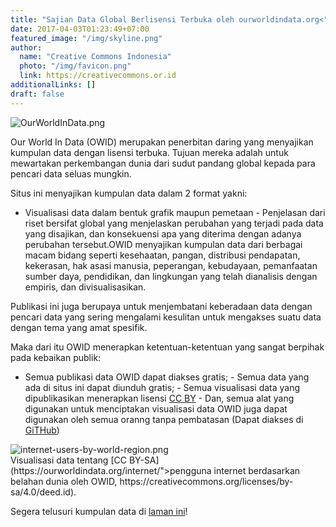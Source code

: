 ```yaml
---
title: "Sajian Data Global Berlisensi Terbuka oleh ourworldindata.org<"
date: 2017-04-03T01:23:49+07:00
featured_image: "/img/skyline.png"
author:
  name: "Creative Commons Indonesia"
  photo: "/img/favicon.png"
  link: https://creativecommons.or.id
additionalLinks: []
draft: false
---
```


<img src="../../uploads/OurWorldInData.png" alt="OurWorldInData.png" class="img-fluid w-sm-50 float-sm-end ms-sm-5 mt-2 mb-4">

Our World In Data (OWID) merupakan penerbitan daring yang menyajikan kumpulan data dengan lisensi terbuka. Tujuan mereka adalah untuk mewartakan perkembangan dunia dari sudut pandang global kepada para pencari data seluas mungkin.

Situs ini menyajikan kumpulan data dalam 2 format yakni:

  - Visualisasi data dalam bentuk grafik maupun pemetaan  - Penjelasan dari riset bersifat global yang menjelaskan perubahan yang terjadi pada data yang disajikan, dan konsekuensi apa yang diterima dengan adanya perubahan tersebut.OWID menyajikan kumpulan data dari berbagai macam bidang seperti kesehaatan, pangan, distribusi pendapatan, kekerasan, hak asasi manusia, peperangan, kebudayaan, pemanfaatan sumber daya, pendidikan, dan lingkungan yang telah dianalisis dengan empiris, dan divisualisasikan.

Publikasi ini juga berupaya untuk menjembatani keberadaan data dengan pencari data yang sering mengalami kesulitan untuk mengakses suatu data dengan tema yang amat spesifik.

Maka dari itu OWID menerapkan ketentuan-ketentuan yang sangat berpihak pada kebaikan publik:

  - Semua publikasi data OWID dapat diakses gratis;  - Semua data yang ada di situs ini dapat diunduh gratis;  - Semua visualisasi data yang dipublikasikan menerapkan lisensi [CC BY](https://creativecommons.org/licenses/by/4.0/deed.id)  - Dan, semua alat yang digunakan untuk menciptakan visualisasi data OWID juga dapat digunakan oleh semua oranng tanpa pembatasan (Dapat diakses di [GiTHub](https://github.com/OurWorldInData))<figure class="figure w-100 mt-3 mb-4">

  <img src="../../uploads/internet-users-by-world-region.png" alt="internet-users-by-world-region.png" class="figure-img img-fluid">

  <figcaption class="figure-caption">Visualisasi data tentang [CC BY-SA](https://ourworldindata.org/internet/">pengguna internet berdasarkan belahan dunia oleh OWID, https://creativecommons.org/licenses/by-sa/4.0/deed.id).</figcaption>

</figure>

Segera telusuri kumpulan data di [laman ini](https://ourworldindata.org/entries/)!